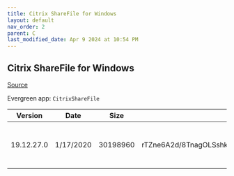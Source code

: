 ```yaml
---
title: Citrix ShareFile for Windows
layout: default
nav_order: 2
parent: C
last_modified_date: Apr 9 2024 at 10:54 PM
---
```


## Citrix ShareFile for Windows

[Source](https://www.citrix.com/downloads/sharefile/clients-and-plug-ins/citrix-files-for-windows.html)

Evergreen app: `CitrixShareFile`

| Version    | Date      | Size     | Hash                                                     | URI                                                                                                                                                          |
| ---------- | --------- | -------- | -------------------------------------------------------- | ------------------------------------------------------------------------------------------------------------------------------------------------------------ |
| 19.12.27.0 | 1/17/2020 | 30198960 | rTZne6A2d/8TnagOLSshkqOxO0ZQUBM5x5vUm1qxjxO0TOV43bm6Rw== | [https://www.sf-cdn.net/downloads/cfwin/CitrixFilesForWindows-v19.12.27.0.exe](https://www.sf-cdn.net/downloads/cfwin/CitrixFilesForWindows-v19.12.27.0.exe) |
